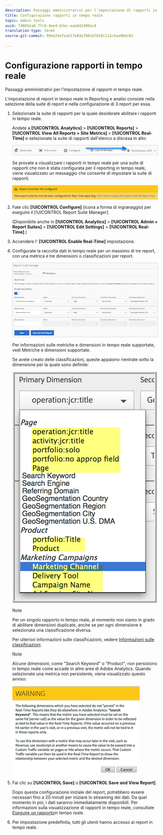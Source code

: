 ```yaml
---
description: Passaggi amministrativi per l’impostazione di rapporti in tempo reale.
title: Configurazione rapporti in tempo reale
topic: Admin tools
uuid: f48692a0-77c0-4ee4-b3ec-eaa842d06ac8
translation-type: tm+mt
source-git-commit: 99ee24efaa517e8da700c67818c111c4aa90dc02

---
```



# Configurazione rapporti in tempo reale

Passaggi amministrativi per l’impostazione di rapporti in tempo reale.

L'impostazione di report in tempo reale in Reporting e analisi consiste nella selezione della suite di report e nella configurazione di 3 report per essa.

1. Selezionate la suite di rapporti per la quale desiderate abilitare i rapporti in tempo reale.

   Andate a **[!UICONTROL Analytics]** &gt; **[!UICONTROL Reports]** &gt; **[!UICONTROL View All Reports > Site Metrics]** &gt; **[!UICONTROL Real-Time]** e selezionate la suite di rapporti dall'elenco a discesa in alto:

   ![](assets/report_suite_selector.png)

   Se provate a visualizzare i rapporti in tempo reale per una suite di rapporti che non è stata configurata per il reporting in tempo reale, viene visualizzato un messaggio che consente di impostare la suite di rapporti.

   ![](assets/rep_suite_not_set_up.png)

1. Fate clic **[!UICONTROL Configure]** (icona a forma di ingranaggio) per eseguire il [!UICONTROL Report Suite Manager].

   (Disponibile anche in **[!UICONTROL Analytics]** &gt; **[!UICONTROL Admin > Report Suites]** &gt; **[!UICONTROL Edit Settings]** &gt; **[!UICONTROL Real-Time]**.)

1. Accendere l' **[!UICONTROL Enable Real-Time]** impostazione.
1. Configurate la raccolta dati in tempo reale per un massimo di tre report, con una metrica e tre dimensioni o classificazioni per report.

   ![](assets/real_time_admin.png)

   Per informazioni sulle metriche e dimensioni in tempo reale supportate, vedi Metriche e dimensioni [](/help/admin/admin/realtime/realtime-metrics.md)supportate.

   Se avete creato delle classificazioni, queste appaiono rientrate sotto la dimensione per la quale sono definite:

   ![](assets/classifications.png)

   >[!NOTE]
   >
   >Per un singolo rapporto in tempo reale, al momento non siamo in grado di abilitare dimensioni duplicate, anche se per ogni dimensione è selezionata una classificazione diversa.

   Per ulteriori informazioni sulle classificazioni, vedere [Informazioni sulle classificazioni](/help/components/c-classifications2/c-classifications.md).

   >[!NOTE]
   >
   >Alcune dimensioni, come "Search Keyword" o "Product", non persistono in tempo reale come accade in altre aree di Adobe Analytics. Quando selezionate una metrica non persistente, viene visualizzato questo avviso:

   ![](assets/warning_dimensions.png)

1. Fai clic su **[!UICONTROL Save]** o **[!UICONTROL Save and View Report]**.

   Dopo questa configurazione iniziale del report, potrebbero essere necessari fino a 20 minuti per iniziare lo streaming dei dati. Da quel momento in poi, i dati saranno immediatamente disponibili. Per informazioni sulla visualizzazione di rapporti in tempo reale, consultate [Eseguire un rapporto](https://marketing.adobe.com/resources/help/en_US/sc/user/reports_realtime.html)in tempo reale.

1. Per impostazione predefinita, tutti gli utenti hanno accesso ai report in tempo reale.
